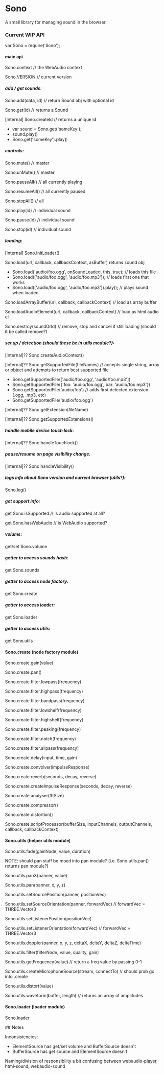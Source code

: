 # Sono

A small library for managing sound in the browser.


### Current WIP API

var Sono = require('Sono');


#### main api

Sono.context // the WebAudio context

Sono.VERSION // current version

##### add / get sounds:

Sono.add(data, id) // return Sound obj with optional id

Sono.get(id) // returns a Sound

[internal] Sono.createId // returns a unique id

* var sound = Sono.get('someKey');
* sound.play()
* Sono.get('someKey').play()

##### controls:

Sono.mute() // master

Sono.unMute() // master

Sono.pauseAll() // all currently playing

Sono.resumeAll() // all currently paused

Sono.stopAll() // all

Sono.play(id) // individual sound

Sono.pause(id) // individual sound

Sono.stop(id) // individual sound

##### loading:

[internal] Sono.initLoader()

Sono.load(url, callback, callbackContext, asBuffer) returns sound obj

* Sono.load('audio/foo.ogg', onSoundLoaded, this, true); // loads this file
* Sono.load(['audio/foo.ogg', 'audio/foo.mp3']); // loads first one that works
* Sono.load(['audio/foo.ogg', 'audio/foo.mp3']).play(); // plays sound when loaded

Sono.loadArrayBuffer(url, callback, callbackContext) // load as array buffer

Sono.loadAudioElement(url, callback, callbackContext) // load as html audio el

Sono.destroy(soundOrId) // remove, stop and cancel if still loading (should it be called remove?)

##### set up / detection (should these be in utils module?):

[internal]?? Sono.createAudioContext()

[internal]?? Sono.getSupportedFile(fileNames) // accepts single string, array or object and attempts to return best supported file

* Sono.getSupportedFile(['audio/foo.ogg', 'audio/foo.mp3'])
* Sono.getSupportedFile({ foo: 'audio/foo.ogg', bar: 'audio/foo.mp3'})
* Sono.getSupportedFile('audio/foo') // adds first detected extension (.ogg, .mp3, etc)
* Sono.getSupportedFile('audio/foo.ogg')

[internal]?? Sono.getExtension(fileName)

[internal]?? Sono.getSupportedExtensions()

##### handle mobile device touch lock:

[internal]?? Sono.handleTouchlock()

##### pause/resume on page visibility change:

[internal]?? Sono.handleVisibility()

##### logs info about Sono version and current browser (utils?):

Sono.log()

##### get support info:

get Sono.isSupported // is audio supported at all?

get Sono.hasWebAudio // is WebAudio supported?

##### volume:

get/set Sono.volume

##### getter to access sounds hash:

get Sono.sounds

##### getter to access node factory:

get Sono.create

##### getter to access loader:

get Sono.loader

##### getter to access utils:

get Sono.utils


#### Sono.create (node factory module)

Sono.create.gain(value)

Sono.create.pan()

Sono.create.filter.lowpass(frequency)

Sono.create.filter.highpass(frequency)

Sono.create.filter.bandpass(frequency)

Sono.create.filter.lowshelf(frequency)

Sono.create.filter.highshelf(frequency)

Sono.create.filter.peaking(frequency)

Sono.create.filter.notch(frequency)

Sono.create.filter.allpass(frequency)

Sono.create.delay(input, time, gain)

Sono.create.convolver(impulseResponse)

Sono.create.reverb(seconds, decay, reverse)

Sono.create.createImpulseResponse(seconds, decay, reverse)

Sono.create.analyser(fftSize)

Sono.create.compressor()

Sono.create.distortion()

Sono.create.scriptProcessor(bufferSize, inputChannels, outputChannels, callback, callbackContext)

#### Sono.utils (helper utils module)

Sono.utils.fade(gainNode, value, duration)

NOTE: should pan stuff be moed into pan module? (i.e. Sono.utils.pan() returns pan module?)

Sono.utils.panX(panner, value)

Sono.utils.pan(panner, x, y, z)

Sono.utils.setSourcePosition(panner, positionVec)

Sono.utils.setSourceOrientation(panner, forwardVec) // forwardVec = THREE.Vector3

Sono.utils.setListenerPosition(positionVec)

Sono.utils.setListenerOrientation(forwardVec) // forwardVec = THREE.Vector3

Sono.utils.doppler(panner, x, y, z, deltaX, deltaY, deltaZ, deltaTime)

Sono.utils.filter(filterNode, value, quality, gain)

Sono.utils.getFrequency(value) // return a freq value by passing 0-1

Sono.utils.createMicrophoneSource(stream, connectTo) // should prob go into .create

Sono.utils.distort(value)

Sono.utils.waveform(buffer, length) // returns an array of amplitudes

#### Sono.loader (loader module)

Sono.loader



## Notes

Inconsistencies:

* ElementSource has get/set volume and BufferSource doesn't
* BufferSource has get source and ElementSource doesn't


Naming/division of responsibility a bit confusing between webaudio-player, html-sound, webaudio-sound
